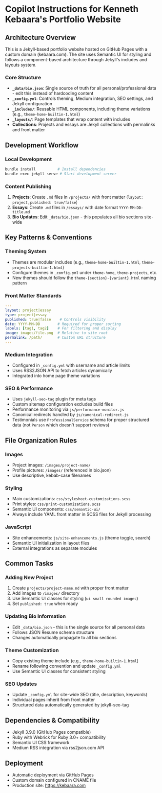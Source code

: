 # Copilot Instructions for Kenneth Kebaara's Portfolio Website

## Architecture Overview

This is a Jekyll-based portfolio website hosted on GitHub Pages with a custom domain (kebaara.com). The site uses Semantic UI for styling and follows a component-based architecture through Jekyll's includes and layouts system.

### Core Structure
- **`_data/bio.json`**: Single source of truth for all personal/professional data - edit this instead of hardcoding content
- **`_config.yml`**: Controls theming, Medium integration, SEO settings, and Jekyll configuration
- **`_includes/`**: Reusable HTML components, including theme variations (e.g., `theme-home-builtin-1.html`)
- **`_layouts/`**: Page templates that wrap content with includes
- **Collections**: Projects and essays are Jekyll collections with permalinks and front matter

## Development Workflow

### Local Development
```bash
bundle install          # Install dependencies
bundle exec jekyll serve # Start development server
```

### Content Publishing
1. **Projects**: Create `.md` files in `/projects/` with front matter (`layout: project`, `published: true/false`)
2. **Essays**: Create `.md` files in `/essays/` with date format `YYYY-MM-DD-title.md`
3. **Bio Updates**: Edit `_data/bio.json` - this populates all bio sections site-wide

## Key Patterns & Conventions

### Theming System
- Themes are modular includes (e.g., `theme-home-builtin-1.html`, `theme-projects-builtin-1.html`)
- Configure themes in `_config.yml` under `theme-home`, `theme-projects`, etc.
- New themes should follow the `theme-{section}-{variant}.html` naming pattern

### Front Matter Standards
```yaml
---
layout: project|essay
type: project|essay
published: true|false    # Controls visibility
date: YYYY-MM-DD        # Required for proper sorting
labels: [tag1, tag2]    # For filtering and display
image: images/file.png  # Relative to site root
permalink: /path/       # Custom URL structure
---
```

### Medium Integration
- Configured in `_config.yml` with username and article limits
- Uses RSS2JSON API to fetch articles dynamically
- Integrated into home page theme variations

### SEO & Performance
- Uses `jekyll-seo-tag` plugin for meta tags
- Custom sitemap configuration excludes build files
- Performance monitoring via `js/performance-monitor.js`
- Canonical redirects handled by `js/canonical-redirect.js`
- Testimonials use `ProfessionalService` schema for proper structured data (not `Person` which doesn't support reviews)

## File Organization Rules

### Images
- Project images: `/images/project-name/`
- Profile pictures: `/images/` (referenced in bio.json)
- Use descriptive, kebab-case filenames

### Styling
- Main customizations: `css/stylesheet-customizations.scss`
- Print styles: `css/print-customizations.scss`
- Semantic UI components: `css/semantic-ui/`
- Always include YAML front matter in SCSS files for Jekyll processing

### JavaScript
- Site enhancements: `js/site-enhancements.js` (theme toggle, search)
- Semantic UI initialization in layout files
- External integrations as separate modules

## Common Tasks

### Adding New Project
1. Create `projects/project-name.md` with proper front matter
2. Add images to `/images/` directory
3. Use Semantic UI classes for styling (`ui small rounded images`)
4. Set `published: true` when ready

### Updating Bio Information
- Edit `_data/bio.json` - this is the single source for all personal data
- Follows JSON Resume schema structure
- Changes automatically propagate to all bio sections

### Theme Customization
- Copy existing theme include (e.g., `theme-home-builtin-1.html`)
- Rename following convention and update `_config.yml`
- Use Semantic UI classes for consistent styling

### SEO Updates
- Update `_config.yml` for site-wide SEO (title, description, keywords)
- Individual pages inherit from front matter
- Structured data automatically generated by jekyll-seo-tag

## Dependencies & Compatibility
- Jekyll 3.9.0 (GitHub Pages compatible)
- Ruby with Webrick for Ruby 3.0+ compatibility
- Semantic UI CSS framework
- Medium RSS integration via rss2json.com API

## Deployment
- Automatic deployment via GitHub Pages
- Custom domain configured in CNAME file
- Production site: https://kebaara.com